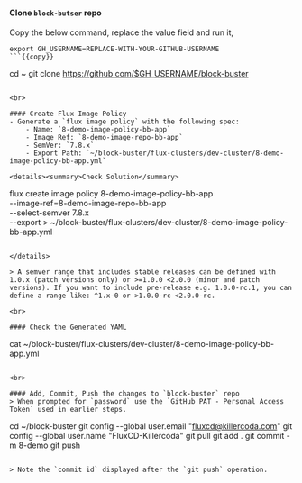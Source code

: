 #### Clone `block-butser` repo
Copy the below command, replace the value field and run it,

```
export GH_USERNAME=REPLACE-WITH-YOUR-GITHUB-USERNAME
```{{copy}}

```
cd ~
git clone https://github.com/$GH_USERNAME/block-buster
```{{exec}}

<br>

#### Create Flux Image Policy
- Generate a `flux image policy` with the following spec:
    - Name: `8-demo-image-policy-bb-app`
    - Image Ref: `8-demo-image-repo-bb-app`
    - SemVer: `7.8.x`
    - Export Path: `~/block-buster/flux-clusters/dev-cluster/8-demo-image-policy-bb-app.yml`

<details><summary>Check Solution</summary>

```
flux create image policy 8-demo-image-policy-bb-app \
--image-ref=8-demo-image-repo-bb-app \
--select-semver 7.8.x \
--export > ~/block-buster/flux-clusters/dev-cluster/8-demo-image-policy-bb-app.yml
```{{exec}}

</details>

> A semver range that includes stable releases can be defined with 1.0.x (patch versions only) or >=1.0.0 <2.0.0 (minor and patch versions). If you want to include pre-release e.g. 1.0.0-rc.1, you can define a range like: ^1.x-0 or >1.0.0-rc <2.0.0-rc.

<br>

#### Check the Generated YAML
```
cat ~/block-buster/flux-clusters/dev-cluster/8-demo-image-policy-bb-app.yml
```{{exec}}

<br>

#### Add, Commit, Push the changes to `block-buster` repo
> When prompted for `password` use the `GitHub PAT - Personal Access Token` used in earlier steps.

```
cd ~/block-buster
git config --global user.email "fluxcd@killercoda.com"
git config --global user.name "FluxCD-Killercoda"
git pull
git add .
git commit -m 8-demo
git push
```{{exec}}

> Note the `commit id` displayed after the `git push` operation.